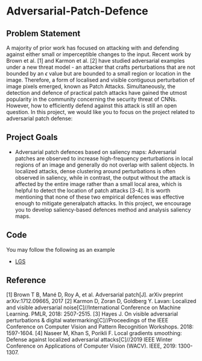 # Adversarial-Patch-Defence
## Problem Statement
A majority of prior work has focused on attacking with and defending against either small or imperceptible changes to the input. Recent work by Brown et al. [1] and Karmon et al. [2] have studied adversarial examples under a new threat model - an attacker that crafts perturbations that are not bounded by an $\epsilon$ value but are bounded to a small region or location in the image. Therefore, a form of localised and visible contiguous perturbation of image pixels emerged, known as Patch Attacks. Simultaneously, the detection and defence of practical patch attacks have gained the utmost popularity in the community concerning the security threat of CNNs. However, how to efficiently defend against this attack is still an open question. In this project, we would like you to focus on the project related to adversarial patch defense:

## Project Goals
- Adversarial patch defences based on saliency maps: Adversarial patches are observed to increase high-frequency perturbations in local regions of an image and generally do not overlap with salient objects. In localized attacks, dense clustering around perturbations is often observed in saliency, while in contrast, the output without the attack is affected by the entire image rather than a small local area, which is helpful to detect the location of patch attacks [3-4]. It is worth mentioning that none of these two empirical defences was effective enough to mitigate generalpatch attacks. In this project, we encourage you to develop saliency-based defences method and analysis saliency maps.

## Code
You may follow the following as an example
- [LGS](https://github.com/Muzammal-Naseer/local_gradients_smoothing)

## Reference
[1] Brown T B, Mané D, Roy A, et al. Adversarial patch[J]. arXiv preprint arXiv:1712.09665, 2017
[2] Karmon D, Zoran D, Goldberg Y. Lavan: Localized and visible adversarial noise[C]//International Conference on Machine Learning. PMLR, 2018: 2507-2515.
[3] Hayes J. On visible adversarial perturbations & digital watermarking[C]//Proceedings of the IEEE Conference on Computer Vision and Pattern Recognition Workshops. 2018: 1597-1604.
[4] Naseer M, Khan S, Porikli F. Local gradients smoothing: Defense against localized adversarial attacks[C]//2019 IEEE Winter Conference on Applications of Computer Vision (WACV). IEEE, 2019: 1300-1307.

